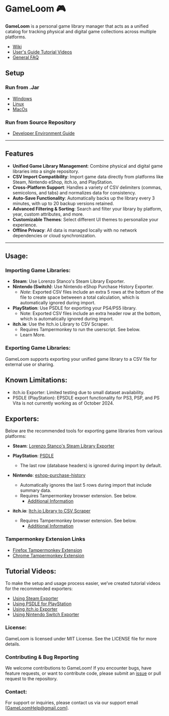 # GameLoom 🎮

**GameLoom** is a personal game library manager that acts as a unified catalog for tracking physical and digital game collections across multiple platforms.
- [Wiki](https://github.com/Game-Loom/GameLoom/wiki)
- [User's Guide Tutorial Videos](https://www.youtube.com/playlist?list=PLHR8Uilp9JUiu-7pFWpwln-JUUtYWXCSD)
- [General FAQ](https://github.com/Game-Loom/GameLoom/wiki/FAQ-:-General)

## Setup
### Run from .Jar
- [Windows](https://github.com/Game-Loom/GameLoom/wiki/Windows-Setup)
- [Linux](https://github.com/Game-Loom/GameLoom/wiki/Linux-Setup)
- [MacOs](https://github.com/Game-Loom/GameLoom/wiki/MacOs-Setup) 
### Run from Source Repository
- [Developer Environment Guide](https://github.com/Game-Loom/GameLoom/wiki/Developer-Environment-Setup) 

---

## Features
- **Unified Game Library Management**: Combine physical and digital game libraries into a single repository.
- **CSV Import Compatibility**: Import game data directly from platforms like Steam, Nintendo eShop, itch.io, and PlayStation.
- **Cross-Platform Support**: Handles a variety of CSV delimiters (commas, semicolons, and tabs) and normalizes data for consistency.
- **Auto-Save Functionality**: Automatically backs up the library every 3 minutes, with up to 20 backup versions retained.
- **Advanced Filtering & Sorting**: Search and filter your library by platform, year, custom attributes, and more.
- **Customizable Themes**: Select different UI themes to personalize your experience.
- **Offline Privacy**: All data is managed locally with no network dependencies or cloud synchronization.

---

## Usage:
### Importing Game Libraries:
  - **Steam**: Use Lorenzo Stanco's Steam Library Exporter.
  - **Nintendo (Switch)**: Use Nintendo eShop Purchase History Exporter.
      - *Note*: Exported CSV files include an extra 5 rows at the bottom of the file to create space betweeen a total calculation, which is automatically ignored during import.
  - **PlayStation**: Use PSDLE for exporting your PS4/PS5 library.
     - Note: Exported CSV files include an extra header row at the bottom, which is automatically ignored during import.
  - **itch.io**: Use the Itch.io Library to CSV Scraper.
     - Requires Tampermonkey to run the userscript. See below.
     - Learn More.

### Exporting Game Libraries:
GameLoom supports exporting your unified game library to a CSV file for external use or sharing.

## Known Limitations:
- itch.io Exporter: Limited testing due to small dataset availability.
- PSDLE (PlayStation): EPSDLE export functionality for PS3, PSP, and PS Vita is not currently working as of October 2024.

## Exporters:
Below are the recommended tools for exporting game libraries from various platforms:

- **Steam**: [Lorenzo Stanco's Steam Library Exporter](https://www.lorenzostanco.com/lab/steam/)
- **PlayStation**: [PSDLE](https://repod.github.io/psdle/)
   - The last row (database headers) is ignored during import by default.
   
- **Nintendo**: [eshop-purchase-history](https://github.com/redphx/eshop-purchase-history)
   - Automatically ignores the last 5 rows during import that include summary data.
   - Requires Tampermonkey browser extension. See below.
      - [Additional Information](https://www.reddit.com/r/nintendo/comments/8w1s65/i_made_a_script_to_export_your_purchase_history/)
     
- **itch.io**: [Itch.io Library to CSV Scraper](https://gist.github.com/abraxas86/ad72ba46b6cdd86dc63058bba0c629c2#file-itchiocollectiontocsv-user-js)
   - Requires Tampermonkey browser extension. See below.
      - [Additional Information](https://itch.io/blog/572343/big-improvements-to-library-to-csv-scraper)

### Tampermonkey Extension Links
- [Firefox Tampermonkey Extension](https://addons.mozilla.org/en-US/firefox/addon/tampermonkey/)
- [Chrome Tampermonkey Extension](https://chromewebstore.google.com/detail/tampermonkey/dhdgffkkebhmkfjojejmpbldmpobfkfo)

## Tutorial Videos:
To make the setup and usage process easier, we’ve created tutorial videos for the recommended exporters:
- [Using Steam Exporter](https://youtu.be/OeS60dwbXBQ)
- [Using PSDLE for PlayStation](https://youtu.be/vphXnajoUPY)
- [Using itch.io Exporter](https://youtu.be/0QkQZILQ5zk)
- [Using Nintendo Switch Exporter](https://youtu.be/hGhZ3xFpy00)

### License:
GameLoom is licensed under MIT License. See the LICENSE file for more details.

### Contributing & Bug Reporting
We welcome contributions to GameLoom! If you encounter bugs, have feature requests, or want to contribute code, please submit an [issue](https://github.com/Game-Loom/GameLoom/branches) or pull request to the repository.

### Contact:
For support or inquiries, please contact us via our support email [GameLoomHelp@gmail.com].
